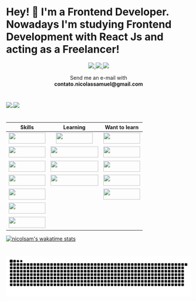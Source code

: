 # Hey! 👋 I'm a Frontend Developer. Nowadays I'm studying Frontend Development with React Js and acting as a Freelancer! 

<div align="center">

  <a href="https://www.linkedin.com/in/nicolveras/" target="_blank" id="linkedin">
    <img src="https://img.shields.io/badge/LinkedIn-0077B5?style=for-the-badge&logo=linkedin&logoColor=white" />
  </a>
  
  <a href="https://wa.link/jcb90e" target="_blank" id="whatsapp">
    <img src="https://img.shields.io/badge/WhatsApp-25D366?style=for-the-badge&logo=whatsapp&logoColor=white" />
  </a>
 
  <a href="mailto:contato.nicolassamuel@gmail.com?subject=Re:Hello Nicolas!" target="_blank" id="gmail">
    <img src="https://img.shields.io/badge/Gmail-D14836?style=for-the-badge&logo=gmail&logoColor=white" />
  </a>
  
  <p class='email-down'>
    Send me an e-mail with</br>
    <b>contato.nicolassamuel@gmail.com</b>
  </p>

</div>

#

 <a href="https://github.com/nicolsam/nicolsam">
  <img height="220em" align="center" src="https://awesome-github-stats.azurewebsites.net/user-stats/nicolsam?cardType=github&theme=react">
</a>
<a href="https://github.com/nicolsam/nicolsam">
   <img height="220em" align="center" src="https://github-readme-stats.vercel.app/api/top-langs/?username=nicolsam&langs_count=4&theme=react&hide=hack,java,scss">
</a>

#

<div>

<!-- | Skills | Learning | Want to learn |
|:---:|:---:|:---:|
| <img height="30px" width="100px" src="https://img.shields.io/badge/HTML5-E34F26?style=for-the-badge&logo=html5&logoColor=white" /> | <img height="30px" width="100px" src="https://img.shields.io/badge/TypeScript-007ACC?style=for-the-badge&logo=typescript&logoColor=white" /> | <img height="30px" width="130px" src="https://img.shields.io/badge/styled--components-DB7093?style=for-the-badge&logo=styled-components&logoColor=white" /> |
| <img height="30px" width="100px" src="https://img.shields.io/badge/CSS3-1572B6?style=for-the-badge&logo=css3&logoColor=white" /> | <img height="30px" width="100px" src="https://img.shields.io/badge/React-20232A?style=for-the-badge&logo=react&logoColor=61DAFB" /> | <img height="30px" width="100px" src="https://img.shields.io/badge/Laravel-FF2D20?style=for-the-badge&logo=laravel&logoColor=white" /> |
| <img height="30px" width="100px" src="https://img.shields.io/badge/Bootstrap-563D7C?style=for-the-badge&logo=bootstrap&logoColor=white" /> | <img height="30px" width="100px" src="https://img.shields.io/badge/Tailwind_CSS-38B2AC?style=for-the-badge&logo=tailwind-css&logoColor=white" /> |  |
| <img height="30px" width="100px" src="https://img.shields.io/badge/Sass-CC6699?style=for-the-badge&logo=sass&logoColor=white" />  | <img height="30px" width="100px" src="https://img.shields.io/badge/SAP-0FAAFF?style=for-the-badge&logo=sap&logoColor=white" /> |  |
| <img height="30px" width="100px" src="https://img.shields.io/badge/JavaScript-F7DF1E?style=for-the-badge&logo=javascript&logoColor=black" /> |  |  |
| <img height="30px" width="100px" src="https://img.shields.io/badge/PHP-777BB4?style=for-the-badge&logo=php&logoColor=white" /> |  |  | -->

| Skills                                                                                                                                           | Learning                                                                                                                                                    | Want to learn                                                                                                                               |
|:------------------------------------------------------------------------------------------------------------------------------------------------:|:-----------------------------------------------------------------------------------------------------------------------------------------------------------:|:-------------------------------------------------------------------------------------------------------------------------------------------:|
| <img height="30px" width="100px" src="https://img.shields.io/badge/HTML5-E34F26?style=for-the-badge&logo=html5&logoColor=white" />               | <img height="30px" width="100px" src="https://img.shields.io/badge/React-20232A?style=for-the-badge&logo=react&logoColor=61DAFB" />                         | <img height="30px" width="100px" src="https://img.shields.io/badge/Laravel-FF2D20?style=for-the-badge&logo=laravel&logoColor=white" />      |
| <img height="30px" width="100px" src="https://img.shields.io/badge/CSS3-1572B6?style=for-the-badge&logo=css3&logoColor=white" />                 | <img height="30px" width="130px" src="https://img.shields.io/badge/TypeScript-007ACC?style=for-the-badge&logo=typescript&logoColor=white" />                | <img height="30px" width="100px" src="https://img.shields.io/badge/Node.js-43853D?style=for-the-badge&logo=node.js&logoColor=white" />      |
| <img height="30px" width="100px" src="https://img.shields.io/badge/JavaScript-F7DF1E?style=for-the-badge&logo=javascript&logoColor=black" />     | <img height="30px" width="130px" src="https://img.shields.io/badge/styled--components-DB7093?style=for-the-badge&logo=styled-components&logoColor=white" /> | <img height="30px" width="100px" src="https://img.shields.io/badge/Express.js-404D59?style=for-the-badge" />                                |
| <img height="30px" width="100px" src="https://img.shields.io/badge/Bootstrap-563D7C?style=for-the-badge&logo=bootstrap&logoColor=white" />       | <img height="30px" width="130px" src="https://img.shields.io/badge/Wordpress-21759B?style=for-the-badge&logo=wordpress&logoColor=white" />                  | <img height="30px" width="100px" src="https://img.shields.io/badge/Redux-593D88?style=for-the-badge&logo=redux&logoColor=white" />          |
| <img height="30px" width="100px" src="https://img.shields.io/badge/Sass-CC6699?style=for-the-badge&logo=sass&logoColor=white" />                 |                                                                                                                                                             | <img height="30px" width="100px" src="https://img.shields.io/badge/Amazon_AWS-FF9900?style=for-the-badge&logo=amazonaws&logoColor=white" /> |
| <img height="30px" width="100px" src="https://img.shields.io/badge/Tailwind_CSS-38B2AC?style=for-the-badge&logo=tailwind-css&logoColor=white" /> |                                                                                                                                                             |                                                                                                                                             |
| <img height="30px" width="100px" src="https://img.shields.io/badge/PHP-777BB4?style=for-the-badge&logo=php&logoColor=white" />                   |                                                                                                                                                             |                                                                                                                                             |

</div>

[![nicolsam's wakatime stats](https://github-readme-stats.vercel.app/api/wakatime?username=nicolsam)](https://github.com/anuraghazra/github-readme-stats)


#

 ![Snake animation](https://github.com/nicolsam/nicolsam/blob/output/github-contribution-grid-snake.svg)






<!--
**nicolsam/nicolsam** is a ✨ _special_ ✨ repository because its `README.md` (this file) appears on your GitHub profile.

Here are some ideas to get you started:

- 🔭 I’m currently working on ...
- 🌱 I’m currently learning ...
- 👯 I’m looking to collaborate on ...
- 🤔 I’m looking for help with ...
- 💬 Ask me about ...
- 📫 How to reach me: ...
-->
